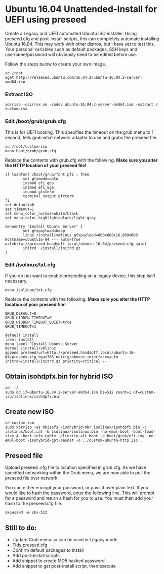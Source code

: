 # Ubuntu 16.04 Unattended-Install for UEFI using preseed
Create a Legacy and UEFI automated Ubuntu ISO installer. Using preseed.cfg and post-install scripts, this can completely automate installing Ubuntu 16.04. This may work with other distros, but I have yet to test this. Your personal variables such as default packages, SSH keys and username/password will obviously need to be edited before use.

Follow the steps below to create your own image.

    cd /root
    wget http://releases.ubuntu.com/16.04.2/ubuntu-16.04.2-server-amd64.iso

### Extract ISO
    xorriso -osirrox on -indev ubuntu-16.04.2-server-amd64.iso -extract / custom-iso

### Edit /boot/grub/grub.cfg
This is for UEFI booting. This specifies the timeout on the grub menu to 1 second, tells grub what network adapter to use and grabs the preseed file.

    cd /root/custom-iso
    nano boot/grub/grub.cfg

Replace the contents with grub.cfg with the following. __Make sure you alter the HTTP location of your preseed file!__

    if loadfont /boot/grub/font.pf2 ; then
            set gfxmode=auto
            insmod efi_gop
            insmod efi_uga
            insmod gfxterm
            terminal_output gfxterm
    fi
    set default=0
    set timeout=1
    set menu_color_normal=white/black
    set menu_color_highlight=black/light-gray

    menuentry "Install Ubuntu Server" {
            set gfxpayload=keep
            linux /install/vmlinuz gfxpayload=800x600x16,800x600 hostname=ubuntu16-04 --- auto=true url=http://preseed.handsoff.local/ubuntu-16-04/preseed.cfg quiet
            initrd  /install/initrd.gz
    }

### Edit /isolinux/txt.cfg
If you do not want to enable preseeding on a legacy device, this step isn't necessary.

    nano isolinux/txt.cfg

Replace the contents with the following. __Make sure you alter the HTTP location of your preseed file!__

    GRUB_DEFAULT=0
    GRUB_HIDDEN_TIMEOUT=0
    GRUB_HIDDEN_TIMEOUT_QUIET=true
    GRUB_TIMEOUT=1

    default install
    label install
    menu label ^Install Ubuntu Server
    kernel /install/vmlinuz
    append preseed/url=http://preseed.handsoff.local/ubuntu-16-04/preseed.cfg bga=788 netcfg/choose_interface=auto initrd=/install/initrd.gz priority=critical --

## Obtain isohdpfx.bin for hybrid ISO

    cd ../
    sudo dd if=ubuntu-16.04.2-server-amd64.iso bs=512 count=1 of=custom-iso/isolinux/isohdpfx.bin

## Create new ISO

    cd custom-iso
    sudo xorriso -as mkisofs -isohybrid-mbr isolinux/isohdpfx.bin -c isolinux/boot.cat -b isolinux/isolinux.bin -no-emul-boot -boot-load-size 4 -boot-info-table -eltorito-alt-boot -e boot/grub/efi.img -no-emul-boot -isohybrid-gpt-basdat -o ../custom-ubuntu-http.iso .
    
## Preseed file
Upload preseed .cfg file to location specified in grub.cfg. As we have specified networking within the Grub menu, we are now able to pull the preseed file over network.

You can either encrypt your password, or pass it over plain text. If you would like to hash the password, enter the following line. This will prompt for a password and return a hash for you to use. You must then add your hash to the preseed.cfg file.
    
    mkpasswd -m sha-512

## Still to do:
* Update Grub menu so can be used in Legacy mode
* Tidy preseed.cfg
* Confirm default packages to install
* Add post-install scripts
* Add snippet to create MD5 hashed password
* Add snippet to get post-install script, then execute
